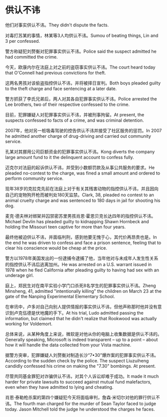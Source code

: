 # 供认不讳

<p><span class="chinese">他们对事实供认不讳。</span><span class="english">They didn't dispute the facts.</span></p>

<p><span class="chinese">对毒打苏某的事情，林某等3人均供认不讳。</span><span class="english">Sumou of beating things, Lin and 3 per confessed.</span></p>

<p><span class="chinese">警方称疑犯刘赘衡对犯罪事实供认不讳。</span><span class="english">Police said the suspect admitted he had committed the crime.</span></p>

<p><span class="chinese">今天，欧康内尔在法庭上对之前的盗窃事实供认不讳。</span><span class="english">The court heard today that O'Connell had previous convictions for theft.</span></p>

<p><span class="chinese">这两名男孩对该偷盗指控供认不讳，并将被择日宣判。</span><span class="english">Both boys pleaded guilty to the theft charge and face sentencing at a later date.</span></p>

<p><span class="chinese">警方抓获了李氏兄弟后，两人对其各自犯罪事实供认不讳。</span><span class="english">Police arrested the Lee brothers, two of their respective confessed to the crime.</span></p>

<p><span class="chinese">目前，犯罪嫌疑人对犯罪事实供认不讳，并被刑事拘留。</span><span class="english">At present, the suspects confessed to facts of a crime, and was criminal detention.</span></p>

<p><span class="chinese">2007年，他对另一桩吸毒驾驶的控告供认不讳并接受了社区服务的惩罚。</span><span class="english">In 2007 he admitted another charge of drug-driving and carried out community service.</span></p>

<p><span class="chinese">孔某对其挪用公司巨额资金的犯罪事实供认不讳。</span><span class="english">Kong diverts the company large amount fund to it the delinquent account to confess fully.</span></p>

<p><span class="chinese">迈克尔对法庭的起诉供认不讳，并受到小数额罚款及从事公共服务的要求。</span><span class="english">He pleaded no-contest to the charge, was fined a small amount and ordered to perform community service.</span></p>

<p><span class="chinese">现年38岁的克拉克先前在法庭上对于有关其残害动物的指控供认不讳，并且因向自己的宠物狗开枪而被判处180天监禁。</span><span class="english">Clark, 38, pleaded no contest to an animal cruelty charge and was sentenced to 180 days in jail for shooting his dog.</span></p>

<p><span class="chinese">麦克·德夫林对绑架并囚禁密苏里男孩肖恩·霍恩贝克长达四年的指控供认不讳。</span><span class="english">Michael Devlin has pleaded guilty to kidnapping Shawn Hornbeck and holding the Missouri teen captive for more than four years.</span></p>

<p><span class="chinese">最终他被迫供认不讳，并面临判刑，感到他要无愧于心，其代价再昂贵也是。</span><span class="english">In the end he was driven to confess and face a prison sentence, feeling that to clear his conscience would be cheap at the price.</span></p>

<p><span class="chinese">警方以1978年美国发出的一份逮捕令逮捕了他，当年他对与未成年人发生性关系的指控供认不讳后逃离加州。</span><span class="english">He was arrested on a U.S. warrant issued in 1978 when he fled California after pleading guilty to having had sex with an underage girl.</span></p>

<p><span class="chinese">庭上，郑民生对在南平实验小学门口杀死8名学生的犯罪事实供认不讳。</span><span class="english">Zheng Minsheng, 41, admitted "intentionally killing" the children on March 23 at the gate of the Nanping Experimental Elementary School.</span></p>

<p><span class="chinese">在审讯中，卢多对自己向别人提供情报的事实供认不讳，但他声称那时他并没有意识到卢克伍德是伏地魔的手下。</span><span class="english">At his trial, Ludo admitted passing the information, but claimed that he didn't realize that Rookwood was actually working for Voldemort.</span></p>

<p><span class="chinese">总体来说，从某种角度上来说，微软是对他从你的电脑上收集数据是供认不讳的。</span><span class="english">Generally speaking, Microsoft is indeed transparent – up to a point – about how it will handle the data collected from your Vista machine.</span></p>

<p><span class="chinese">据警方突审，犯罪嫌疑人刘赘衡对制造长沙“7•30”爆炸案的犯罪事实供认不讳。</span><span class="english">According to the sudden check by the police. The suspect Liuzuiheng candidly confessed his crime on making the "7.30" bombings. At present.</span></p>

<p><span class="chinese">尽管共同基金罪犯对诈骗供认不讳，对其个人诉讼却难于成功。</span><span class="english">It made it much harder for private lawsuits to succeed against mutual fund malefactors, even when they have admitted to lying and cheating.</span></p>

<p><span class="chinese">肖恩·泰勒枪杀案的第四个嫌疑犯今天将面临审判，詹森·米切尔对他的罪行供认不讳。</span><span class="english">The fourth man charged for the murder of Sean Taylor faced to judge today. Jason Mitchell told the judge he understood the charges he faces.</span></p>

